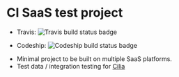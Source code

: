 # CI SaaS test project

* Travis: ![Travis build status badge](https://travis-ci.org/bbiskup/ci-saas-test-project.svg?branch=master)

* Codeship: ![Codeship build status badge](https://codeship.com/projects/a945b780-7fc5-0134-bf93-165195a768fc/status?branch=master)


- Minimal project to be built on multiple SaaS platforms.
- Test data / integration testing for [Cilia](https://github.com/bbiskup/cilia)